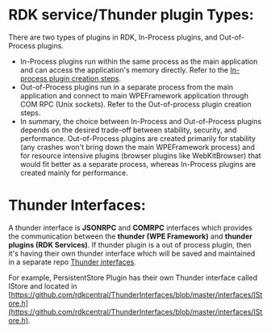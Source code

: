 # **RDK service/Thunder plugin Types:**

There are two types of plugins in RDK, In-Process plugins, and Out-of-Process plugins.
- In-Process plugins run within the same process as the main application and can access the application's memory directly. Refer to the [In-process plugin creation steps](new_plugin_Inprocess.md).
- Out-of-Process plugins run in a separate process from the main application and connect to main WPEFramework application through COM RPC (Unix sockets). Refer to the Out-of-process plugin creation steps.
- In summary, the choice between In-Process and Out-of-Process plugins depends on the desired trade-off between stability, security, and performance. Out-of-Process plugins are created primarily for stability (any crashes won't bring down the main WPEFramework process) and for resource intensive plugins (browser plugins like WebKitBrowser) that would fit better as a separate process, whereas In-Process plugins are created mainly for performance.

# **Thunder Interfaces:**

 A thunder interface is **JSONRPC** and **COMRPC** interfaces which provides the communication between the **thunder (WPE Framework)** and **thunder plugins (RDK Services)**. If thunder plugin is a out of process plugin, then it's having their own thunder interface which will be saved and maintained in a separate repo [Thunder interfaces](https://github.com/rdkcentral/ThunderInterfaces).

For example, PersistentStore Plugin has their own Thunder interface called IStore and located in [https://github.com/rdkcentral/ThunderInterfaces/blob/master/interfaces/IStore.h](https://github.com/rdkcentral/ThunderInterfaces/blob/master/interfaces/IStore.h).